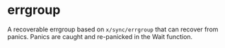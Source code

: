 # errgroup
A recoverable errgroup based on `x/sync/errgroup` that can recover from panics. Panics are caught and re-panicked in the Wait function.
